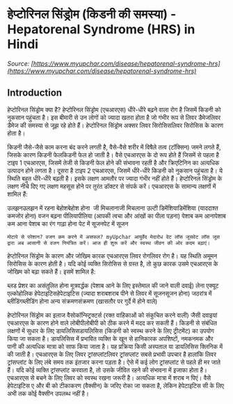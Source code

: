 # हेप्टोरिनल सिंड्रोम (किडनी की समस्‍या) - Hepatorenal Syndrome (HRS) in Hindi
_Source: [https://www.myupchar.com/disease/hepatorenal-syndrome-hrs](https://www.myupchar.com/disease/hepatorenal-syndrome-hrs)_

## Introduction
हेप्टोरिनल सिंड्रोम क्या है?
हेप्टोरिनल सिंड्रोम (एचआरएस) धीरे-धीरे बढ़ने वाला रोग है जिसमें किडनी को नुकसान पहुंचता है। इस बीमारी से उन लोगों को ज्यादा खतरा होता है जो गंभीर रूप से लिवर डैमेजलिवर डैमेज की समस्या से जूझ रहे होते हैं। हेप्टोरिनल सिंड्रोम अक्सर लिवर सिरोसिसलिवर सिरोसिस के कारण होता है। 
किडनी जैसे-जैसे काम करना बंद करने लगती है, वैसे-वैसे शरीर में विषैले तत्व (टॉक्सिन) जमने लगते हैं, जिसके कारण किडनी फेलकिडनी फेल हो जाती है। वैसे एचआरएस के दो रूप होते हैं जिसमें से पहला है टाइप 1 एचआरएस, जिसमें तेजी से किडनी फेल होने की संभावना रहती है और क्रिएटिनिन का अत्यधिक उत्पादन होने लगता है। दूसरा है टाइप 2 एचआरएस, जिसमें धीरे-धीरे किडनी को नुकसान पहुंचता है। ये स्थिति बहुत धीरे-धीरे बढ़ती है। इसके लक्षण आमतौर पर ज्यादा गंभीर नहीं होते हैं।
हेप्टोरिनल सिंड्रोम के लक्षण
नीचे दिए गए लक्षण महसूस होने पर तुरंत डॉक्टर से संपर्क करें। एचआरएस के सामान्य लक्षणों में शामिल हैं:

उलझनउलझन में रहना
बेहोशबेहोश होना 
जी मिचलानाजी मिचलाना
उल्टी
डिमेंशियाडिमेंशिया (याददाश्त कमजोर होना)
वजन बढ़ना
पीलियापीलिया (आपकी त्वचा और आंखों का पीला पड़ना)
पेशाब कम आनापेशाब कम आना
पेशाब का रंग गाढ़ा होना
पेट में सूजनपेट में सूजन

	मोटापे से परेशान? वजन कम करने में असफल? myUpchar आयुर्वेद मेदारोध वेट लॉस जूसवेट लॉस जूस द्वारा अब आसानी से वजन नियंत्रित करें। आज ही शुरू करें और स्वस्थ जीवन की ओर कदम बढ़ाएं।

हेप्टोरिनल सिंड्रोम के कारण और जोखिम कारक
एचआरएस लिवर रोगलिवर रोग है। यह स्थिति अमूमन सिरोसिस के कारण होती है। यदि कोई व्यक्ति सिरोसिस से ग्रस्त है, तो कुछ कारक उसमे एचआरएस के जोखिम को बढ़ा सकते हैं। इसमें शामिल है:

ब्लड प्रेशर का असंतुलित होना
मूत्रवर्द्धक (पेशाब आने के लिए इस्तेमाल की जाने वाली दवाई) लेना
एक्यूट एल्कोहोलिक हेपेटाइटिसहेपेटाइटिस (ज्यादा शराबशराब पीने से लिवर में सूजनसूजन होना)
जठरांत्र में ब्लीडिंगब्लीडिंग होना
अन्य संक्रमणसंक्रमण (खासतौर पर गुर्दे में होने वाले)

हेप्टोरिनल सिंड्रोम का इलाज
वैसोकॉन्स्ट्रिक्टर्स (रक्त वाहिकाओं को संकुचित करने वाली) जैसी दवाइयां एचआरएस के कारण होने वाले लोबीपीलोबीपी को ठीक करने में मदद कर सकती हैं। किडनी से संबंधित लक्षणों में सुधार के लिए डायलिसिसडायलिसिस (किडनी को स्वस्थ करने के लिए ट्रीटमेंट) का उपयोग किया जा सकता है। डायलिसिस में प्रभावित व्यक्ति के खून से हानिकारक अपशिष्टों, नमकनमक और पानी की अत्यधिक मात्रा को साफ किया जाता है। यह प्रक्रिया किसी अस्पताल या डायलिसिस क्लिनिक में की जाती है। एचआरएस के लिए लिवर ट्रांसप्लांटलिवर ट्रांसप्लांट सबसे प्रभावी उपचार है हालांकि लिवर ट्रांसप्लांट के लिए लंबे समय तक इंतजार करना पड़ता है। ऐसे में कई लोग ट्रांसप्लांट से पहले ही मर जाते हैं। यदि कोई व्यक्ति ट्रांसप्लांट करवाता है, तो उसके जीवित रहने की संभावना में इजाफा होता है।
एचआरएस से बचने के लिए लिवर को स्वस्थ रखना जरूरी है। अत्यधिक मात्रा में शराब न पिएं। वैसे हेपेटाइटिस ए और बी को टीकाकरण (वैक्सीन) के जरिए रोका जा सकता है, लेकिन हेपेटाइटिस सी के लिए अभी तक कोई वैक्सीन उपलब्ध नहीं है।

